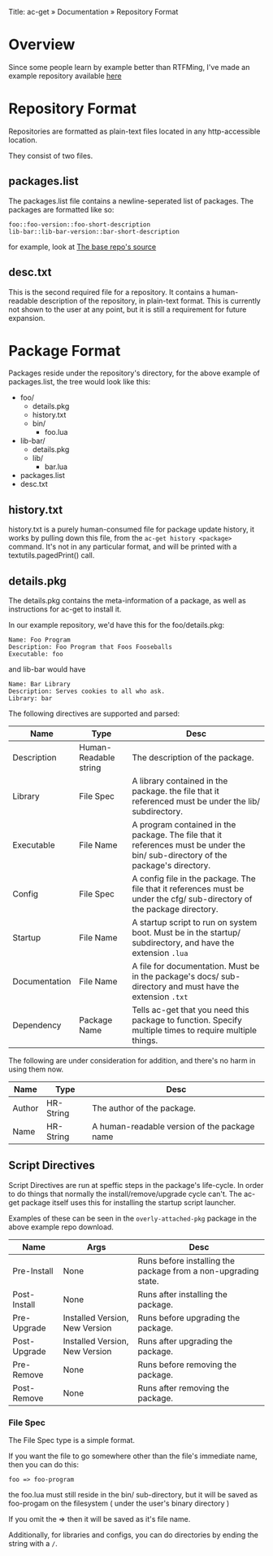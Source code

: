 Title: ac-get » Documentation » Repository Format

# Overview #
Since some people learn by example better than RTFMing, I've made an example repository available [here](/example-repo.zip)

# Repository Format #

Repositories are formatted as plain-text files located in any http-accessible location.

They consist of two files.

## packages.list ##

The packages.list file contains a newline-seperated list of packages. The packages are formatted like so:

    foo::foo-version::foo-short-description
    lib-bar::lib-bar-version::bar-short-description

for example, look at [The base repo's source](/repo/packages.list)

## desc.txt ##

This is the second required file for a repository. It contains a human-readable description of
the repository, in plain-text format. This is currently not shown to the user at any point, but it is
still a requirement for future expansion.

# Package Format #

Packages reside under the repository's directory, for the above example of packages.list, the tree would
look like this: 

  * foo/
    * details.pkg
    * history.txt
    * bin/
      * foo.lua
  * lib-bar/
    * details.pkg
    * lib/
      * bar.lua
  * packages.list
  * desc.txt

## history.txt ##

history.txt is a purely human-consumed file for package update history, it works by pulling down this file, from the
`ac-get history <package>` command. It's not in any particular format, and will be printed with a textutils.pagedPrint() call.

## details.pkg ##

The details.pkg contains the meta-information of a package, as well as instructions for ac-get to install it.

In our example repository, we'd have this for the foo/details.pkg:

    Name: Foo Program
    Description: Foo Program that Foos Fooseballs
    Executable: foo

and lib-bar would have

    Name: Bar Library
    Description: Serves cookies to all who ask.
    Library: bar

The following directives are supported and parsed:

| Name | Type | Desc |
|------|------|------|
| Description |  Human-Readable string |  The description of the package. |
| Library | File Spec | A library contained in the package. the file that it referenced must be under the lib/ subdirectory. |
| Executable | File Name | A program contained in the package. The file that it references must be under the bin/ sub-directory of the package's directory. |
| Config | File Spec | A config file in the package. The file that it references must be under the cfg/ sub-directory of the package directory. |
| Startup | File Name | A startup script to run on system boot. Must be in the startup/ subdirectory, and have the extension `.lua`|
| Documentation | File Name | A file for documentation. Must be in the package's docs/ sub-directory and must have the extension `.txt` |
| Dependency | Package Name | Tells ac-get that you need this package to function. Specify multiple times to require multiple things. |

The following are under consideration for addition, and there's no harm in using them now.

| Name | Type | Desc |
|------|------|------|
| Author | HR-String | The author of the package. |
| Name | HR-String | A human-readable version of the package name |

## Script Directives ##
Script Directives are run at speffic steps in the package's life-cycle. In order to do things that normally the install/remove/upgrade cycle can't. The ac-get package itself uses this for installing the startup script launcher.

Examples of these can be seen in the `overly-attached-pkg` package in the above example repo download.

| Name |Args | Desc |
|------|-----|------|
| Pre-Install | None | Runs before installing the package from a non-upgrading state. |
| Post-Install | None | Runs after installing the package. |
| Pre-Upgrade | Installed Version, New Version | Runs before upgrading the package. |
| Post-Upgrade | Installed Version, New Version | Runs after upgrading the package. |
| Pre-Remove | None | Runs before removing the package. |
| Post-Remove | None | Runs after removing the package. |


### File Spec ###

The File Spec type is a simple format.

If you want the file to go somewhere other than the file's immediate name, then you can do this:

`foo => foo-program`

the foo.lua must still reside in the bin/ sub-directory, but it will be saved as foo-progam on the filesystem ( under the user's binary directory )

If you omit the => then it will be saved as it's file name.

Additionally, for libraries and configs, you can do directories by ending the string with a `/`.
